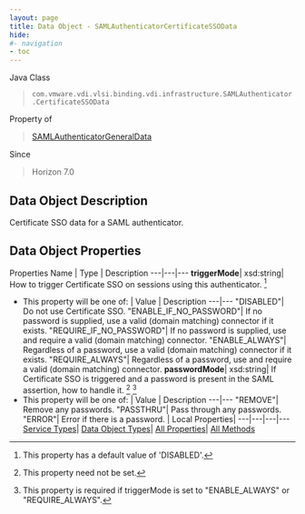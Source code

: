 ```yaml
---
layout: page
title: Data Object - SAMLAuthenticatorCertificateSSOData
hide:
#- navigation
- toc
---
```






Java Class
> `com.vmware.vdi.vlsi.binding.vdi.infrastructure.SAMLAuthenticator.CertificateSSOData`

Property of
> [SAMLAuthenticatorGeneralData](vdi.infrastructure.SAMLAuthenticator.GeneralData.md#field_detail)

Since
> Horizon 7.0


## Data Object Description

Certificate SSO data for a SAML authenticator.

## Data Object Properties
Properties
Name |  Type |  Description
---|---|---
**triggerMode**|  xsd:string|  How to trigger Certificate SSO on sessions using this authenticator. [^17]
* This property will be one of:
|  Value |  Description
---|---
"DISABLED"| Do not use Certificate SSO.
"ENABLE_IF_NO_PASSWORD"| If no password is supplied, use a valid (domain matching) connector if it exists.
"REQUIRE_IF_NO_PASSWORD"| If no password is supplied, use and require a valid (domain matching) connector.
"ENABLE_ALWAYS"| Regardless of a password, use a valid (domain matching) connector if it exists.
"REQUIRE_ALWAYS"| Regardless of a password, use and require a valid (domain matching) connector.
**passwordMode**|  xsd:string|  If Certificate SSO is triggered and a password is present in the SAML assertion, how to handle it. [^1] [^308]
* This property will be one of:
|  Value |  Description
---|---
"REMOVE"| Remove any passwords.
"PASSTHRU"| Pass through any passwords.
"ERROR"| Error if there is a password.
| Local Properties|
---|---|---|---
[Service Types](index-mo_types.md)| [Data Object Types](index-do_types.md)| [All Properties](index-properties.md)| [All Methods](index-methods.md)


 [^1]: This property need not be set. 

[^2]: This property cannot be updated. 

[^3]: This property must contain only alphanumerics, spaces, underscores, and dashes. The maximum length is 32 characters. 

[^4]: This property has a maximum length of 400 characters. 

[^5]: This property has a default value of false. 

[^6]: This property has a default value of true. 

[^7]: If specified, this property is limited to letters, numbers, punctuation, spaces, and tabs. 

[^8]: This property has a minimum value of 1. 

[^9]: This property is required if maxSessionsType is set to 'LIMITED'. 

[^10]: This property has a default value of 1. 

[^11]: This property must contain only alphanumerics, underscores, and dashes. The maximum length is 64 characters. 

[^12]: This property has a maximum length of 256 characters. 

[^13]: This property has a maximum length of 1024 characters. 

[^14]: This property is an unordered array of unique values. 

[^15]: This property is required if enableAntiAffinityRules is set to true. 

[^16]: This property has a maximum value of 20. 

[^17]: This property has a default value of 'DISABLED'. 

[^18]: This property is required if multiSessionMode is set to 'ENABLED_DEFAULT_OFF', 'ENABLED_DEFAULT_ON', or 'ENABLED_ENFORCED'. 

[^19]: This property has a default value of 0. 

[^20]: This property cannot contain ? characters. 

[^21]: This property must contain the time in 24 hours format. e.g. 14:30. 

[^22]: This property must be in the form hh:mm in 24 hours format. 

[^23]: This property is required if customizationType is set to 'NONE'. 

[^24]: This property is required if customizationType is set to 'SYS_PREP'. 

[^25]: This property is required if customizationType is set to 'QUICK_PREP'. 

[^26]: This property is required if type is set to 'MANUAL'. 

[^27]: This property is required if type is set to 'RDS'. 

[^28]: This property has a default value of 'DESKTOP'. 

[^29]: This property is required if type is set to 'AUTOMATED'. 

[^30]: This property has a default value of ['PCOIP', 'RDP', 'BLAST']. 

[^31]: This property is required if operation is set to 'INITIAL_PUBLISH', 'SCHEDULE_PUSH_IMAGE', 'CANCEL_SCHEDULED_PUSH_IMAGE', or 'INFRASTRUCTURE_CHANGE'. 

[^32]: This property is required if operation is set to 'SCHEDULE_PUSH_IMAGE'. 

[^33]: For Instant clone desktops this setting can only be set to ALWAYS_POWERED_ON. 

[^34]: This property has a default value of 'TAKE_NO_POWER_ACTION'. 

[^35]: This property has a default value of 'NEVER'. 

[^36]: This property has a default value of 120. 

[^37]: This property is required if automaticLogoffPolicy is set to 'AFTER'. 

[^38]: This is applicable for automated desktops with virtual machines names based on pattern naming. This is not applicable for desktops that are using specified naming since dynamic creation and deletion of VMs is not supported. 

[^39]: For Instant clone desktops this setting can only be set to DELETE. 

[^40]: This property is required if refreshOsDiskAfterLogoff is set to 'EVERY'. 

[^41]: This property has a maximum value of 100. 

[^42]: This property is required if refreshOsDiskAfterLogoff is set to 'AT_SIZE'. 

[^43]: This property has a default value of 'AFTER'. 

[^44]: This property is required if emptySessionTimeoutPolicy is set to 'AFTER'. 

[^45]: This property has a default value of 10. 

[^46]: This property has a minimum value of 10. 

[^47]: This property is required if preLaunchSessionTimeoutPolicy is set to 'AFTER'. 

[^48]: This property has a default value of 'DEFAULT'. 

[^49]: This property has a default value of 'BLOCK_ACCESS'. 

[^50]: This property is required if source is set to 'VIRTUAL_CENTER'. 

[^51]: For Instant clone desktops this setting can only be set to false. 

[^52]: This property is required if overrideGlobalSetting is set to true. 

[^53]: This property is required if enabled is set to true. 

[^54]: This property is required if maxLabelType is set to 'LIMITED'. 

[^55]: This property has a default value of 4096. 

[^56]: This property has a minimum value of 512. 

[^57]: This property is required if redirectDisposableFiles is set to true. 

[^58]: This property has a default value of Auto. 

[^59]: This property must be single letters from D to Z or the word Auto. 

[^60]: This property is required if redirectDisposableFiles is set to true. 

[^61]: This property has a default value of 96. 

[^62]: This property has a minimum value of 64. 

[^63]: This property has a maximum value of 512. 

[^64]: This property is required if renderer3D is set to 'AUTOMATIC', 'SOFTWARE', or 'HARDWARE'. 

[^65]: This property has a default value of 2. 

[^66]: This property has a maximum value of 4. 

[^67]: This property is required if renderer3D is set to 'AUTOMATIC', 'SOFTWARE', 'HARDWARE', or 'DISABLED'. 

[^68]: This property has a default value of 'WUXGA'. 

[^69]: This property is required if renderer3D is set to 'AUTOMATIC', 'SOFTWARE', 'HARDWARE', or 'DISABLED'. 

[^70]: This property must contain only alphanumerics and dashes. It must contain at least one alpha character. It may also optionally contain a numeric placement token {n} or {n:fixed=#}. If the pattern does not specify the numeric placement token, the maximum length is 14 characters. 

[^71]: This property has a default value of 'UP_FRONT'. 

[^72]: This property has a minimum value of 0. 

[^73]: This property is required if provisioningTime is set to 'ON_DEMAND'. 

[^74]: This property is required if redirectWindowsProfile is set to true. 

[^75]: This property is required if useSeparateDatastoresPersistentAndOSDisks is set to true. 

[^76]: This property has a default value of 2048. 

[^77]: This property has a minimum value of 128. 

[^78]: This property has a default value of D. 

[^79]: This property is required if reclaimVmDiskSpace is set to true. 

[^80]: This property must contain only alphanumerics and dashes. It must contain at least one alpha character. The maximum length is 15 characters. 

[^81]: This property is required if userAssignment is set to 'DEDICATED'. 

[^82]: Fast NFS Clones (VAAI) will be unavailable if the Replica disks are stored separately from the OS disks. 

[^83]: Datastores with file system type VVOL will also be unavailable if the Replica disks are stored separately from the OS disks. 

[^84]: This setting is applicable to both View Composer and Instant clone engine sourced desktops. 

[^85]: For Instant clone desktops, this can be modified only if there are no current operations ( [operation](vdi.resources.Desktop.InstantCloneProvisioningStatusData.md#operation) is NONE). 

[^86]: This property is required if useSeparateDatastoresReplicaAndOSDisks is set to true. 

[^87]: For Instant clone desktops, this setting can only be set to false. 

[^88]: This is applicable only to Virtual Center, View Composer, or Instant Clone Engine sourced manual or automatic desktops. 

[^89]: If true, VirtualCenter.StorageAcceleratorData#enabled must also be enabled. 

[^90]: This value cannot be updated for Instant Clone Engine sourced desktops. 

[^91]: This property has a default value of 'OS_DISKS'. 

[^92]: This property is required if useViewStorageAccelerator is set to true. 

[^93]: This property has a default value of 7. 

[^94]: This property has a maximum value of 999. 

[^95]: For Instant clone desktops, this setting can only be set to UNBOUNDED. 

[^96]: This property has a default value of 'CONSERVATIVE'. 

[^97]: This property has a default value of 'VM'. 

[^98]: For Instant clone desktops only it can be only a cluster and not a host. 

[^99]: For Instant clone desktops, this can be modified only if there are no current operations ( [operation](vdi.resources.Desktop.InstantCloneProvisioningStatusData.md#operation) is NONE). 

[^100]: If the naming method is PATTERN, this value must be less than [minNumberOfMachines](vdi.resources.Desktop.PatternNamingSettings.md#minNumberOfMachines). If the naming method is SPECIFIED and this is a create, this value must be less than the number of specified names. If the naming method is SPECIFIED and this value is updated, it must be less than the total number of existing machines in the desktop. The above checks are not done if this value is 0. 

[^101]: For Full clone desktops, if Storage DRS cluster is used then it can only have one element. 

[^102]: This property is required if namingMethod is set to 'PATTERN'. 

[^103]: This property is required if namingMethod is set to 'SPECIFIED'. 

[^104]: For Instant clone desktops, this setting can only be set to PATTERN. 

[^105]: License is not applied to the system. 

[^106]: Applied license is expired. 

[^107]: Applied license does not have instant clone feature enabled. 

[^108]: This parameter is an update map based on [DesktopInfo](vdi.resources.Desktop.DesktopInfo.md 'DesktopInfo'). 

[^109]: Both instant and linked clones share the same base image and use less storage space than full virtual machines. 

[^110]: The user profile for both types clones can be redirected to persistent disks that will be unaffected by OS updates and refreshes. 

[^111]: This property has a default value of 'PCOIP'. 

[^112]: This property is required if enableGRIDvGPUs is set to true. 

[^113]: This property has a default value of 'LIMITED'. 

[^114]: This property is required if operation is set to 'INITIAL_PUBLISH', 'CANCEL_SCHEDULED_MAINTENANCE', or 'INFRASTRUCTURE_CHANGE'. 

[^115]: This property has a maximum value of 100. 

[^116]: This property has a maximum value of 150. 

[^117]: This property is required if useCustomScript is set to false. 

[^118]: This property is required if maintenanceMode is set to 'RECURRING'. 

[^119]: This property has a maximum value of 31. 

[^120]: This property is required if maintenancePeriod is set to 'WEEKLY' or 'MONTHLY'. 

[^121]: This property has a default value of 'NEVER'. 

[^122]: This property is required if disconnectedSessionTimeoutPolicy is set to 'AFTER'. 

[^123]: This property has a minimum value of 10. 

[^124]: This property has a default value of 'VM'. 

[^125]: For Instant clone farms only it can be only a cluster and not a host. 

[^126]: For Instant clone farms, this can be modified only if there are no current operations ( [operation](vdi.resources.Farm.InstantCloneProvisioningStatusData.md#operation) is NONE). 

[^127]: This must be between 1 and 255 characters. 

[^128]: This property has a maximum length of 64 characters. 

[^129]: This property has a default value of 'ANY'. 

[^130]: This property has a default value of 'NONE'. 

[^131]: This property has a default value of ['PCOIP', 'BLAST']. 

[^132]: This property defines valid folder names with a max length of 64 characters and up to 4 subdirectory levels. The subdirectories can be specified using a backslash, e.g. (dir1\dir2\dir3\dir4). Folder names can't start or end with a backslash nor can there be 2 or more backslashes together. Combinations such as (\dir1, dir1\dir2\, dir1\\\\dir2, dir1\\\\\\dir2) are invalid. The windows reserved keywords (CON, PRN, NUL, AUX, COM1 - COM9, LPT1 - LPT9 etc.) are not allowed in subdirectory names.

[^133]: This property has a default value of "AFTER".

[^134]: This property has a default value of "UNCONFIGURED".

[^135]: This parameter need not be set.

[^136]: This parameter is an update map based on [RoleInfo](vdi.users.Role.RoleInfo.md "RoleInfo").

[^137]: This parameter is an update map based on [SecondaryCredentialsInfo](vdi.users.SecondaryCredentials.SecondaryCredentialsInfo.md "SecondaryCredentialsInfo").

[^138]: This property is required if hybridLogonConfig is set to "password".

[^139]: This property has a maximum value of 65535.

[^140]: This property must be a valid IP address or DNS name.

[^141]: This property must be a valid DNS name.

[^142]: This parameter is an update map based on [ADDomainInfo](vdi.utils.ADDomain.ADDomainInfo.md "ADDomainInfo").

[^143]: This property must not be empty and has a maximum length of 256 characters.

[^144]: Image management stream is in AVAILABLE or PARTIALLY_AVAILABLE state.

[^145]: There is at least one image management version in AVAILABLE or PARTIALLY_AVAILABLE state for this stream.

[^146]: There is at least one image management tag associated with the image management version.

[^147]: This parameter is an update map based on [ImageManagementStreamInfo](vdi.utils.imagemanagement.ImageManagementStream.ImageManagementStreamInfo.md "ImageManagementStreamInfo").

[^148]: This property must contain only alphanumerics, underscores and dashes. The maximum length is 64 characters.

[^149]: This parameter is an update map based on [ImageManagementTagInfo](vdi.utils.imagemanagement.ImageManagementTag.ImageManagementTagInfo.md "ImageManagementTagInfo").

[^150]: This property must contain only alphanumerics, dot, underscores, and dashes. The maximum length is 64 characters.

[^151]: This parameter is an update map based on [ImageManagementVersionInfo](vdi.utils.imagemanagement.ImageManagementVersion.ImageManagementVersionInfo.md "ImageManagementVersionInfo").

[^152]: This property must not be empty and has a maximum length of 256 characters.

[^153]: This parameter is an update map based on [InstantCloneEngineDomainAdministratorInfo](vdi.utils.InstantCloneEngineDomainAdministrator.InstantCloneEngineDomainAdministratorInfo.md "InstantCloneEngineDomainAdministratorInfo").

[^154]: This property is required if logCollectorComponentType is set to "CONNECTION_SERVER".

[^155]: This property is required if logCollectorComponentType is set to "AGENT_RDS".

[^156]: This property is required if logCollectorComponentType is set to "AGENT_RDS".

[^157]: This property has a default value of ["DEFAULT"].

[^158]: This property is required if reset is set to false.

[^159]: Contains null for which the request is processed successfully.

[^160]: [LogCollectorFault](vdi.fault.LogCollectorFault.md) for failed ones.

[^161]: Contains array of [LogCollectorTaskInfo](vdi.utils.logcollector.LogCollector.LogCollectorTaskInfo.md) for which the request is processed successfully.

[^162]: All available log collector task information is returned if no parameter used.

[^163]: Log collector task information for specified user returned if parameter used.

[^164]: This property has a default value of 5.

[^165]: If the [type](vdi.utils.Validator.ValidationSpec.md#type) is "MACHINE", then the naming pattern for the machines will be validated.

[^166]: This parameter is an update map based on [ViewComposerDomainAdministratorInfo](vdi.utils.viewcomposer.ViewComposerDomainAdministrator.ViewComposerDomainAdministratorInfo.md "ViewComposerDomainAdministratorInfo").

[^167]: This data object must be updated as a whole.

[^168]: This property is required if source is set to "VIEW_COMPOSER" or "INSTANT_CLONE_ENGINE".

[^169]: This property is required if source is set to "FULL_CLONE".

[^170]: This value will be considered only in case of Dedicated Linked Pool.

[^171]: It will be ignored for other Pools and Farms.

[^172]: This property is required if isPersistent is set to true.

[^173]: Applicable only in case of Linked Clones and Instant Clones.

[^174]: Set to true only in case of DEDICATED LINKED_CLONE Pool.

[^175]: It will be ignored in case of Farms and other Pools.

[^176]: This property has a default value of 1024.

[^177]: This property has a minimum value of 100.

[^178]: This property has a maximum value of 32768.

[^179]: This property is required if viewComposerType is set to "LOCAL_TO_VC" or "STANDALONE".

[^180]: This property has a default value of "GENERAL".

[^181]: This property cannot contain forward slashes.

[^182]: This parameter is an update map based on [ApplicationInfo](vdi.resources.Application.ApplicationInfo.md "ApplicationInfo").

[^183]: This property has a default value of "NO_CONTROL".

[^184]: This property has a default value of "AFTER".

[^185]: This property must be single letters from D to Z.

[^186]: This parameter is an update map based on [FarmInfo](vdi.resources.Farm.FarmInfo.md "FarmInfo").

[^187]: For Instant clone farms, this can be modified only if there are no current operations ( [operation](vdi.resources.Farm.InstantCloneProvisioningStatusData.md#operation) is NONE).

[^188]: This parameter is an update map based on [RoleInfo](vdi.users.Role.RoleInfo.md "RoleInfo").

[^189]: This property has a maximum value of 65535.

[^190]: This parameter is an update map based on [ADDomainInfo](vdi.utils.ADDomain.ADDomainInfo.md "ADDomainInfo").

[^191]: This parameter is an update map based on [ImageManagementAssetInfo](vdi.utils.imagemanagement.ImageManagementAsset.ImageManagementAssetInfo.md "ImageManagementAssetInfo").

[^192]: This property is required if configured is set to true.

[^193]: For Instant clone desktops, this setting can only be set to false.

[^194]: This parameter is an update map based on [MachineInfo](vdi.resources.Machine.MachineInfo.md "MachineInfo").

[^195]: This parameter is an update map based on [PersistentDiskInfo](vdi.resources.PersistentDisk.PersistentDiskInfo.md "PersistentDiskInfo").

[^196]: This property must contain only alphanumerics, underscores, and dashes. It must contain at least one alpha character. The maximum length is 15 characters.

[^197]: This property has a default value of 1000.

[^198]: This parameter is an update map based on [RDSServerInfo](vdi.resources.RDSServer.RDSServerInfo.md "RDSServerInfo").

[^199]: Admin user has single role which is of type either HELP_DESK_ADMIN or HELP_DESK_ADMIN_READ_ONLY.

[^200]: This parameter is an update map based on [PoliciesSettings](vdi.users.Policies.PoliciesSettings.md "PoliciesSettings").

[^201]: This property is required if allowPCoIPHardwareAcceleration is set to "Allow".

[^202]: This property is required if logCollectorComponentType is set to "AGENT".

[^203]: This property is required if type is set to "APPLICATION".

[^204]: This property is required if type is set to "DESKTOP".

[^205]: This parameter is an update map based on [URLRedirectionInfo](vdi.infrastructure.URLRedirection.URLRedirectionInfo.md "URLRedirectionInfo").

[^206]: This property has a default value of 20.

[^207]: This property has a default value of 50.

[^208]: This property has a default value of 12.

[^209]: This parameter is an update map based on [VirtualCenterInfo](vdi.infrastructure.VirtualCenter.VirtualCenterInfo.md "VirtualCenterInfo").

[^210]: [user](vdi.resources.Desktop.SpecifiedName.md#user) is provided.

[^211]: [enabled](vdi.resources.Desktop.DesktopSettings.md#enabled) is false.

[^212]: [supportedSessionType](vdi.resources.Desktop.DesktopSettings.md#supportedSessionType) is not "DESKTOP".

[^213]: [globalEntitlement](vdi.resources.Desktop.GlobalEntitlementData.md#globalEntitlement) is set.

[^214]: [userAssignment](vdi.resources.Desktop.UserAssignment.md#userAssignment) is "DEDICATED" and [automaticAssignment](vdi.resources.Desktop.UserAssignment.md#automaticAssignment) is false.

[^215]: Local entitlements are configured.

[^216]: Any of the machines in the pool have users assigned.

[^217]: [connectionServerRestrictions](vdi.resources.Desktop.DesktopSettings.md#connectionServerRestrictions) is not set.

[^218]: [type](vdi.resources.Desktop.DesktopSpec.md#type) is MANUAL.

[^219]: This parameter is an update map based on [MachineInfo](vdi.resources.Machine.MachineInfo.md "MachineInfo").

[^220]: Admin user has single role which is of type either HELP_DESK_ADMIN or HELP_DESK_ADMIN_READ_ONLY.

[^221]: [DesktopId](vdi.entity.DesktopId.md).

[^222]: [GlobalApplicationEntitlementId](vdi.entity.GlobalApplicationEntitlementId.md).

[^223]: [GlobalEntitlementId](vdi.entity.GlobalEntitlementId.md).

[^224]: [URLRedirectionId](vdi.entity.URLRedirectionId.md).

[^225]: [ServerSpec](vdi.utils.Certificate.ServerSpec.md).

[^226]: [SAMLAuthenticatorServerData](vdi.infrastructure.SAMLAuthenticator.ServerData.md).

[^227]: This property is a set of entries with unique "key" members.

[^228]: This parameter is an update map based on [GlobalApplicationEntitlementInfo](vdi.federation.GlobalApplicationEntitlement.GlobalApplicationEntitlementInfo.md "GlobalApplicationEntitlementInfo").

[^229]: This parameter is an update map based on [GlobalEntitlementInfo](vdi.federation.GlobalEntitlement.GlobalEntitlementInfo.md "GlobalEntitlementInfo").

[^230]: This parameter is an update map based on [PodInfo](vdi.federation.Pod.PodInfo.md "PodInfo").

[^231]: This parameter is an update map based on [PodFederationInfo](vdi.federation.PodFederation.PodFederationInfo.md "PodFederationInfo").

[^232]: This parameter is an update map based on [SiteInfo](vdi.federation.Site.SiteInfo.md "SiteInfo").

[^233]: This property has a default value of "CONNECTION_SERVER_DOMAIN".

[^234]: When all of the secure gateways (HTTP(S)/PCOIP/BLAST) are enabled, this field denotes the maximum load of connections allowed for the connection server. Once the number of connections to this connection server reaches this value, the subsequent connections from the horizon client will be blocked by secure gateway.

[^235]: The application is missing in all the machines of the desktop.

[^236]: Desktop do not have any provisioned machines.

[^237]: One or more server(s) is either in WARNING or ERROR (not exceeding the predefined threshold) state.

[^238]: The RDSServers in this Farm present a mix of both known and unknown load preferences.

[^239]: For dedicated assignment desktop, it is the number of assigned machine count.

[^240]: For floating assignment desktop, it is the summation of the connected and disconnected sessions.

[^241]: For dedicated assignments, it is the total number of assigned machine count.

[^242]: For floating assignments, it will be sum of all the connected and disconnected sessions.

[^243]: This property is required if thumbprintAccepted is set to false.

[^244]: This property is required if thumbprintAccepted is set to false.

[^245]: This parameter is an update map based on [CEIPInfo](vdi.infrastructure.CEIP.CEIPInfo.md "CEIPInfo").

[^246]: This parameter is an update map based on [CertificateSSOConnectorInfo](vdi.infrastructure.CertificateSSOConnector.CertificateSSOConnectorInfo.md "CertificateSSOConnectorInfo").

[^247]: This property has a maximum value of 59.

[^248]: This property is required if hostRedirection is set to true.

[^249]: This parameter is an update map based on [ConnectionServerInfo](vdi.infrastructure.ConnectionServer.ConnectionServerInfo.md "ConnectionServerInfo").

[^250]: This property is required if radiusEnabled is set to true.

[^251]: This property is required if samlSupport is set to "ENABLED" or "REQUIRED".

[^252]: This property is required if samlSupport is set to "MULTI_ENABLED" or "MULTI_REQUIRED".

[^253]: This property has a maximum value of 1440.

[^254]: This property has a default value of 21.

[^255]: This property has a minimum value of 14.

[^256]: This property is required if workspaceOneModeEnabled is set to true.

[^257]: This property has a default value of "SUCCESS".

[^258]: This property is required if eventDatabaseSet is set to true.

[^259]: This property must start with a letter, may only contain letters, numbers, and the characters @, $, #, and _, and may not be longer than 6 characters.

[^260]: This property has a maximum value of 3.

[^261]: This property has a default value of 2000.

[^262]: This property has a maximum value of 7.

[^263]: This parameter is an update map based on [EventDatabaseInfo](vdi.infrastructure.EventDatabase.EventDatabaseInfo.md "EventDatabaseInfo").

[^264]: One of [version](vdi.infrastructure.GlobalSettings.ClientData.md#version), [blockSpecificVersions](vdi.infrastructure.GlobalSettings.ClientData.md#blockSpecificVersions), [warnSpecificVersions](vdi.infrastructure.GlobalSettings.ClientData.md#warnSpecificVersions) is mandatory.

[^265]: Only one of [version](vdi.infrastructure.GlobalSettings.ClientData.md#version) or [blockSpecificVersions](vdi.infrastructure.GlobalSettings.ClientData.md#blockSpecificVersions) can be set.

[^266]: This property cannot be used for [type](vdi.infrastructure.GlobalSettings.ClientData.md#type) "WINSTORE", "HTMLACCESS".

[^267]: This property has a maximum length of 128 characters.

[^268]: This property accepts all characters including new line with a maximum length of 1024 characters.

[^269]: This property has a default value of 60.

[^270]: This property has a default value of "TIMEOUT_AFTER".

[^271]: This property has a default value of 600.

[^272]: This property has a minimum value of 5.

[^273]: This property is required if clientMaxSessionTimePolicy is set to "TIMEOUT_AFTER".

[^274]: This property has a default value of 15.

[^275]: This property is required if clientIdleSessionTimeoutPolicy is set to "TIMEOUT_AFTER".

[^276]: This property has a default value of 1200.

[^277]: This property is required if desktopSSOTimeoutPolicy is set to "DISABLE_AFTER".

[^278]: This property has a default value of "ALWAYS_ENABLED".

[^279]: This property is required if applicationSSOTimeoutPolicy is set to "DISABLE_AFTER".

[^280]: This property has a maximum value of 4320.

[^281]: This property is required if displayWarningBeforeForcedLogoff is set to true.

[^282]: If set true, UI clients should show a "Remember me" check box option on the login page.

[^283]: If set false, UI clients should not show the "Remember me" check box option on the login page.

[^284]: This property has a default value of 30.

[^285]: This property has a maximum value of 30.

[^286]: This property has a default value of Your virtual session is going to be logged off. Please save your work.

[^287]: This property has a default value of Your session has expired. Please re-connect to the portal and restart the session.

[^288]: This property has a default value of Attention.

[^289]: This property is required if displayPreLoginAdminBanner is set to true.

[^290]: This parameter is an update map based on [GlobalSettingsInfo](vdi.infrastructure.GlobalSettings.GlobalSettingsInfo.md "GlobalSettingsInfo").

[^291]: This parameter is an update map based on [GSSAPIAuthenticatorInfo](vdi.infrastructure.GSSAPIAuthenticator.GSSAPIAuthenticatorInfo.md "GSSAPIAuthenticatorInfo").

[^292]: This parameter is an update map based on [NetworkProxyConfigurationDetail](vdi.infrastructure.NetworkProxyConfiguration.NetworkProxyConfigurationDetail.md "NetworkProxyConfigurationDetail").

[^293]: This property is required if networkAutoProxy is set to false.

[^294]: This property has a maximum length of 50 characters.

[^295]: This property has a maximum length of 20 characters.

[^296]: This parameter is an update map based on [RADIUSAuthenticatorInfo](vdi.infrastructure.RADIUSAuthenticator.RADIUSAuthenticatorInfo.md "RADIUSAuthenticatorInfo").

[^297]: This property has a maximum length of 32 characters.

[^298]: This parameter is an update map based on [SAMLAuthenticatorInfo](vdi.infrastructure.SAMLAuthenticator.SAMLAuthenticatorInfo.md "SAMLAuthenticatorInfo").

[^299]: This property has a default value of "DYNAMIC".

[^300]: This property is required if authenticatorType is set to "DYNAMIC".

[^301]: This property is required if authenticatorType is set to "STATIC".

[^302]: This parameter is an update map based on [SecurityServerInfo](vdi.infrastructure.SecurityServer.SecurityServerInfo.md "SecurityServerInfo").

[^303]: This parameter is an update map based on [SyslogInfo](vdi.infrastructure.Syslog.SyslogInfo.md "SyslogInfo").

[^304]: When all of the secure gateways (HTTP(S)/PCOIP/BLAST) are enabled, this field denotes the maximum load of connections allowed for the connection server. Once the number of connections to this connection server reaches this value, the subsequent connections from the horizon client will be blocked by secure gateway.

[^305]: When none of the secure gateways(HTTP(S)/PCOIP/BLAST) are enabled, sessionThreshold value will not be set.

[^306]: This property has a default value of "BOTH".

[^307]: This property has a default value of On proceeding, you agree that you fully comply with the laws of this organisation.

[^308]: This property is required if triggerMode is set to "ENABLE_ALWAYS" or "REQUIRE_ALWAYS".

[^309]: For those pods running on older version(before 7.12.0), the values for [numHostedSessions](vdi.health.Monitoring.PodSessionCounter.md#numHostedSessions) and [numBrokeredSessions](vdi.health.Monitoring.PodSessionCounter.md#numBrokeredSessions) will not be set.

[^310]: When there is at least one Pod running on older version(before 7.12.0), numBrokeredSessions for all the pods will not be set.

[^311]: [ApplicationId](vdi.entity.ApplicationId.md).

[^312]: When none of the secure gateways(HTTP(S)/PCOIP/BLAST) are enabled, sessionThreshold value will not be set.

